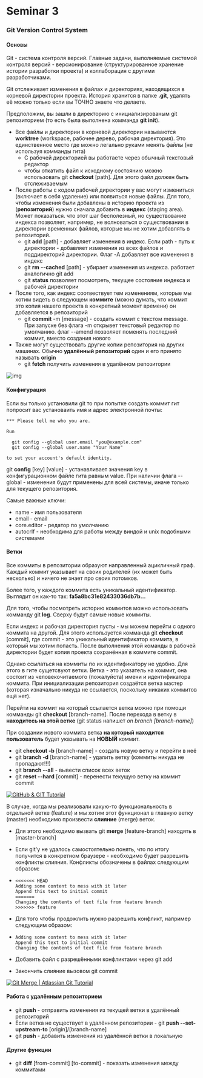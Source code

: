 # Seminar 3

### Git Version Control System

#### Основы

Git - система контроля версий. Главные задачи, выполняемые системой контроля версий - версионирование (структурированное хранение истории разработки проекта) и коллаборация с другими разработчиками.

Git отслеживает изменения в файлах и директориях, находящихся в корневой директории проекта. История хранится в папке **.git**, удалять её можно только если вы ТОЧНО знаете что делаете.

Предположим, вы зашли в директорию с инициализированым git репозиторием (то есть была выполнена комманда **git init**).

- Все файлы и директории в корневой директории называются **worktree** (workspace, рабочее дерево, рабочая директория). Это единственное место где можно легально руками менять файлы (не используя комманды гита)
  - С рабочей директорией вы работаете через обычный текстовый редактор
  - чтобы откатить файл к исходному состоянию можно использовать git **checkout** [path]. Для этого файл должен быть отслеживаемым
- После работы с кодом рабочей директории у вас могут измениться (включает в себя удаление) или появиться новые файлы. Для того, чтобы изменения были добавлены в историю проекта из (**репозиторий**) нужно сначала добавить в **индекс** (staging area). Может показаться. что этот шаг бесполезный, но существование индекса позволяет, например, не волноваться о существовании в директории временных файлов, которые мы не хотим добавлять в репозиторий.
  - git **add** [path] - добавляет изменения в индекс. Если path - путь к директории - добавляет изменения из всех файлов и поддиректорий директории. Флаг -A добавляет все изменения в индекс
  - git **rm**  **--cached** [path] - убирает изменения из индекса. работает аналогично git add
  - git **status** позволяет посмотреть, текущее состояние индекса и рабочей директории
- После того, как индекс соотвествует тем изменениям, которые мы хотим видеть в следующем **коммите** (можно думать, что коммит это копия нашего проекта в конкретный момент времени) он добавляется в репозиторий
  - git **commit** -m [message] - создать коммит с текстом message. При запуске без флага -m открывет текстовый редактор по умолчанию.  флаг --amend позволяет поменять последний коммит, вместо создания нового
- Также могут существовать другие копии репозитория на других машинах. Обычно **удалённый репозиторий** один и его принято называть **origin**
  - git **fetch** получить изменения в удалённом репозитории

![img](https://miro.medium.com/max/481/0*h0aOKyXxUmlS-dIK.png)

#### Конфигурация

Если вы только установили git то при попытке создать коммит гит попросит вас установаить имя и адрес электронной почты:

```
*** Please tell me who you are.

Run

  git config --global user.email "you@example.com"
  git config --global user.name "Your Name"

to set your account's default identity.
```

git **config** [key] [value] - устанавливает значения key в конфигурационном файле гита равным value.
При наличии флага --global - изменения будут применены для всей системы, иначе только для текущего репозитория.

Самые важные ключи:

- name - имя пользователя
- email - email
- core.editor - редатор по умолчанию
- autocrlf - необходима для работы между виндой и unix подобными системами

#### Ветки

Все коммиты в репозитории образуют направленный ацикличный граф. Каждый коммит указывает на своих родителей (их может быть несколько) и ничего не знает про своих потомков.

Более того, у каждого коммита есть уникальный идентификатор. Выглядит он как-то так: **fa5a8bc31e82433036db7b...**

Для того, чтобы посмотреть историю коммитов можно использовать комманду git **log**. Сверху будут самые новые коммиты.

Если индекс и рабочая директория пусты - мы можем перейти с одного коммита на другой. Для этого используется комманда git **checkout** [commit], где commit - это уникальный идентификатор коммита, в который мы хотим попасть. После выполнения этой команды в рабочей директории будет копия проекта сохранённая в коммите commit.

Однако ссылаться на коммиты по их идентификатору не удобно. Для этого в гите сущетсвуют ветки. Ветка - это указатель на коммит, она состоит из человекочитаемого (пожалуйста) имени и идентификатора коммита. При инициализации репозитория создаётся ветка мастер (которая изначально никуда не ссылается, поскольку никаких коммитов ещё нет).

Перейти на коммит на который ссылается ветка можно при помощи комманды git **checkout** [branch-name]. После перехода в ветку в **находитесь на этой ветке** (git status напишет *on branch [branch-name]*)

При создании нового коммита ветка **на который находится пользователь** будет указывать на **НОВЫЙ** коммит.

- git **checkout -b** [branch-name] - создать новую ветку и перейти в неё
- git **branch -d** [branch-name] - удалить ветку (коммиты никуда не пропадают!!!)
- git **branch --all** - вывести список всех веток
- git **reset --hard** [commit] - перенести текущую ветку на коммит commit

[![GitHub & GIT Tutorial](https://external-content.duckduckgo.com/iu/?u=https%3A%2F%2Fblog.seibert-media.net%2Fwp-content%2Fuploads%2F2015%2F07%2FGit-Branches-1.png&f=1&nofb=1)](https://blog.seibert-media.net/wp-content/uploads/2015/07/Git-Branches-1.png)

В случае, когда мы реализовали какую-то функциональность в отдельной ветке (feature) и мы хотим этот функционал в главную ветку (master) необходимо произвести **слияние** (merge) веток.

- Для этого необходимо вызвать git **merge** [feature-branch] находять в [master-branch]

- Если git'у не удалось самостоятельно понять, что по итогу получится в конкретном браузере - необходимо будет разрешить конфликты слияния. Конфликты обозначены в файлах следующим образом:

- ```
  <<<<<<< HEAD
  Adding some content to mess with it later
  Append this text to initial commit
  =======
  Changing the contents of text file from feature branch
  >>>>>>> feature
  ```

- Для того чтобы продожлить нужно разрешить конфликт, например следующим образом:

- ```
  Adding some content to mess with it later
  Append this text to initial commit
  Changing the contents of text file from feature branch
  ```

- Добавить файл с разрешёнными конфликтами через git add

- Закончить слияние вызовом git commit

[![Git Merge | Atlassian Git Tutorial](https://external-content.duckduckgo.com/iu/?u=https%3A%2F%2Fwac-cdn.atlassian.com%2Fdam%2Fjcr%3A83323200-3c57-4c29-9b7e-e67e98745427%2FBranch-1.png%3FcdnVersion%3Djo&f=1&nofb=1)](https://wac-cdn.atlassian.com/dam/jcr:83323200-3c57-4c29-9b7e-e67e98745427/Branch-1.png?cdnVersion=jo)

#### Работа с удалённым репозиторием

- git **push** - отправить изменения из текущей ветки в удалённый репозиторий
- Если ветка не существует в удалённом репозитории - git **push --set-upstream-to** [origin]/[branch-name]
- git **push** - добавить изменения из удалённой ветки в локальную

#### Другие функции

- git **diff** [from-commit] [to-commit] - показать изменения между коммитами

